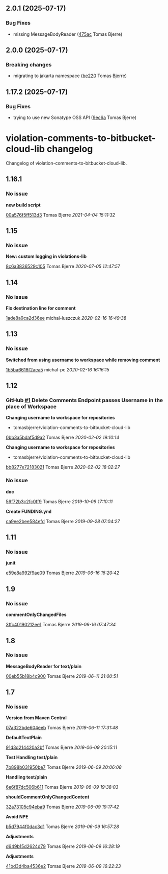 ## 2.0.1 (2025-07-17)

### Bug Fixes

-  missing MessageBodyReader ([475ac](https://github.com/tomasbjerre/violation-comments-to-bitbucket-cloud-lib/commit/475ac4bfaace230) Tomas Bjerre)  

## 2.0.0 (2025-07-17)

### Breaking changes

-  migrating to jakarta namespace ([be220](https://github.com/tomasbjerre/violation-comments-to-bitbucket-cloud-lib/commit/be220c6802030e5) Tomas Bjerre)  

## 1.17.2 (2025-07-17)

### Bug Fixes

-  trying to use new Sonatype OSS API ([9ec6a](https://github.com/tomasbjerre/violation-comments-to-bitbucket-cloud-lib/commit/9ec6a1562cb0eb5) Tomas Bjerre)  


# violation-comments-to-bitbucket-cloud-lib changelog

Changelog of violation-comments-to-bitbucket-cloud-lib.

## 1.16.1
### No issue

**new build script**


[00a576f5ff513d3](https://github.com/tomasbjerre/violation-comments-to-bitbucket-cloud-lib/commit/00a576f5ff513d3) Tomas Bjerre *2021-04-04 15:11:32*


## 1.15
### No issue

**New: custom logging in violations-lib**


[8c6a3836529c105](https://github.com/tomasbjerre/violation-comments-to-bitbucket-cloud-lib/commit/8c6a3836529c105) Tomas Bjerre *2020-07-05 12:47:57*


## 1.14
### No issue

**Fix destination line for comment**


[1ade8a9ca2d36ee](https://github.com/tomasbjerre/violation-comments-to-bitbucket-cloud-lib/commit/1ade8a9ca2d36ee) michal-luszczuk *2020-02-16 16:49:38*


## 1.13
### No issue

**Switched from using username to workspace while removing comment**


[1b5ba6618f2aea5](https://github.com/tomasbjerre/violation-comments-to-bitbucket-cloud-lib/commit/1b5ba6618f2aea5) michal-pc *2020-02-16 16:16:15*


## 1.12
### GitHub [#1](https://github.com/tomasbjerre/violation-comments-to-bitbucket-cloud-lib/issues/1) Delete Comments Endpoint passes Username in the place of Workspace  

**Changing username to workspace for repositories**

* tomasbjerre/violation-comments-to-bitbucket-cloud-lib 

[0bb3a5bdaf5d9a2](https://github.com/tomasbjerre/violation-comments-to-bitbucket-cloud-lib/commit/0bb3a5bdaf5d9a2) Tomas Bjerre *2020-02-02 19:10:14*

**Changing username to workspace for repositories**

* tomasbjerre/violation-comments-to-bitbucket-cloud-lib 

[bb8277e72183021](https://github.com/tomasbjerre/violation-comments-to-bitbucket-cloud-lib/commit/bb8277e72183021) Tomas Bjerre *2020-02-02 18:02:27*


### No issue

**doc**


[56f72b3c2fc0ff9](https://github.com/tomasbjerre/violation-comments-to-bitbucket-cloud-lib/commit/56f72b3c2fc0ff9) Tomas Bjerre *2019-10-09 17:10:11*

**Create FUNDING.yml**


[ca9ee2bee584efd](https://github.com/tomasbjerre/violation-comments-to-bitbucket-cloud-lib/commit/ca9ee2bee584efd) Tomas Bjerre *2019-09-28 07:04:27*


## 1.11
### No issue

**junit**


[e59e8a992f9ae09](https://github.com/tomasbjerre/violation-comments-to-bitbucket-cloud-lib/commit/e59e8a992f9ae09) Tomas Bjerre *2019-06-16 16:20:42*


## 1.9
### No issue

**commentOnlyChangedFiles**


[3ffc40190212ee1](https://github.com/tomasbjerre/violation-comments-to-bitbucket-cloud-lib/commit/3ffc40190212ee1) Tomas Bjerre *2019-06-16 07:47:34*


## 1.8
### No issue

**MessageBodyReader for text/plain**


[00eb55b18b4c900](https://github.com/tomasbjerre/violation-comments-to-bitbucket-cloud-lib/commit/00eb55b18b4c900) Tomas Bjerre *2019-06-11 21:00:51*


## 1.7
### No issue

**Version from Maven Central**


[07a322bde604eeb](https://github.com/tomasbjerre/violation-comments-to-bitbucket-cloud-lib/commit/07a322bde604eeb) Tomas Bjerre *2019-06-11 17:31:48*

**DefaultTextPlain**


[91d3d214420a2bf](https://github.com/tomasbjerre/violation-comments-to-bitbucket-cloud-lib/commit/91d3d214420a2bf) Tomas Bjerre *2019-06-09 20:15:11*

**Test Handling test/plain**


[7b898b031950be7](https://github.com/tomasbjerre/violation-comments-to-bitbucket-cloud-lib/commit/7b898b031950be7) Tomas Bjerre *2019-06-09 20:06:08*

**Handling test/plain**


[6e6f87dc506b611](https://github.com/tomasbjerre/violation-comments-to-bitbucket-cloud-lib/commit/6e6f87dc506b611) Tomas Bjerre *2019-06-09 19:38:03*

**shouldCommentOnlyChangedContent**


[32a73105c94eba9](https://github.com/tomasbjerre/violation-comments-to-bitbucket-cloud-lib/commit/32a73105c94eba9) Tomas Bjerre *2019-06-09 19:17:42*

**Avoid NPE**


[b5d7944f0dac3d1](https://github.com/tomasbjerre/violation-comments-to-bitbucket-cloud-lib/commit/b5d7944f0dac3d1) Tomas Bjerre *2019-06-09 16:57:28*

**Adjustments**


[d649b15d2624d79](https://github.com/tomasbjerre/violation-comments-to-bitbucket-cloud-lib/commit/d649b15d2624d79) Tomas Bjerre *2019-06-09 16:28:19*

**Adjustments**


[41bd3d4ba4536e2](https://github.com/tomasbjerre/violation-comments-to-bitbucket-cloud-lib/commit/41bd3d4ba4536e2) Tomas Bjerre *2019-06-09 16:22:23*


